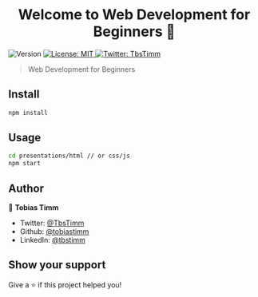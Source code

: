 <h1 align="center">Welcome to Web Development for Beginners 👋</h1>
<p>
  <img alt="Version" src="https://img.shields.io/badge/version-0.0.1-blue.svg?cacheSeconds=2592000" />
  <a href="#" target="_blank">
    <img alt="License: MIT" src="https://img.shields.io/badge/License-MIT-yellow.svg" />
  </a>
  <a href="https://twitter.com/TbsTimm" target="_blank">
    <img alt="Twitter: TbsTimm" src="https://img.shields.io/twitter/follow/TbsTimm.svg?style=social" />
  </a>
</p>

> Web Development for Beginners

## Install

```sh
npm install
```

## Usage

```sh
cd presentations/html // or css/js
npm start
```

## Author

👤 **Tobias Timm**

- Twitter: [@TbsTimm](https://twitter.com/TbsTimm)
- Github: [@tobiastimm](https://github.com/tobiastimm)
- LinkedIn: [@tbstimm](https://linkedin.com/in/tbstimm)

## Show your support

Give a ⭐️ if this project helped you!
